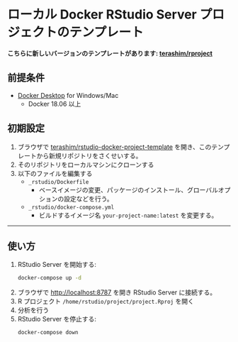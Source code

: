 ローカル Docker RStudio Server プロジェクトのテンプレート
==================================================

**こちらに新しいバージョンのテンプレートがあります: [terashim/rproject](https://github.com/terashim/rproject)**

## 前提条件

- [Docker Desktop](https://www.docker.com/products/docker-desktop) for Windows/Mac
    - Docker 18.06 以上

## 初期設定

1. ブラウザで [terashim/rstudio-docker-project-template](https://github.com/terashim/rstudio-docker-project-template) を開き、このテンプレートから新規リポジトリをさくせいする。
2. そのリポジトリをローカルマシンにクローンする
3. 以下のファイルを編集する
    - `_rstudio/Dockerfile`
        - ベースイメージの変更、パッケージのインストール、グローバルオプションの設定などを行う。
    - `_rstudio/docker-compose.yml`
        - ビルドするイメージ名 `your-project-name:latest` を変更する。

---

## 使い方

1. RStudio Server を開始する:
    ```sh
    docker-compose up -d
    ```
2. ブラウザで <http://localhost:8787> を開き RStudio Server に接続する。
3. R プロジェクト `/home/rstudio/project/project.Rproj` を開く
4. 分析を行う
5. RStudio Server を停止する:
    ```sh
    docker-compose down
    ```
